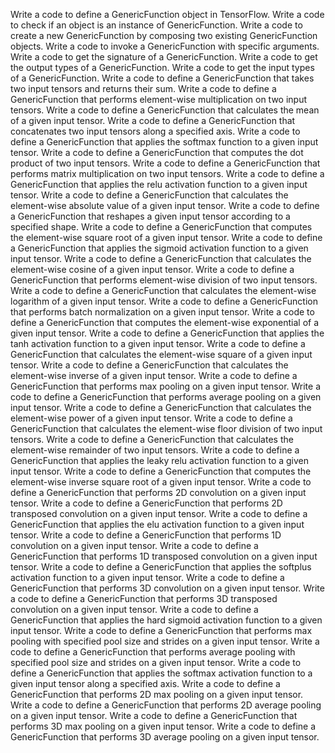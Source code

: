 Write a code to define a GenericFunction object in TensorFlow.
Write a code to check if an object is an instance of GenericFunction.
Write a code to create a new GenericFunction by composing two existing GenericFunction objects.
Write a code to invoke a GenericFunction with specific arguments.
Write a code to get the signature of a GenericFunction.
Write a code to get the output types of a GenericFunction.
Write a code to get the input types of a GenericFunction.
Write a code to define a GenericFunction that takes two input tensors and returns their sum.
Write a code to define a GenericFunction that performs element-wise multiplication on two input tensors.
Write a code to define a GenericFunction that calculates the mean of a given input tensor.
Write a code to define a GenericFunction that concatenates two input tensors along a specified axis.
Write a code to define a GenericFunction that applies the softmax function to a given input tensor.
Write a code to define a GenericFunction that computes the dot product of two input tensors.
Write a code to define a GenericFunction that performs matrix multiplication on two input tensors.
Write a code to define a GenericFunction that applies the relu activation function to a given input tensor.
Write a code to define a GenericFunction that calculates the element-wise absolute value of a given input tensor.
Write a code to define a GenericFunction that reshapes a given input tensor according to a specified shape.
Write a code to define a GenericFunction that computes the element-wise square root of a given input tensor.
Write a code to define a GenericFunction that applies the sigmoid activation function to a given input tensor.
Write a code to define a GenericFunction that calculates the element-wise cosine of a given input tensor.
Write a code to define a GenericFunction that performs element-wise division of two input tensors.
Write a code to define a GenericFunction that calculates the element-wise logarithm of a given input tensor.
Write a code to define a GenericFunction that performs batch normalization on a given input tensor.
Write a code to define a GenericFunction that computes the element-wise exponential of a given input tensor.
Write a code to define a GenericFunction that applies the tanh activation function to a given input tensor.
Write a code to define a GenericFunction that calculates the element-wise square of a given input tensor.
Write a code to define a GenericFunction that calculates the element-wise inverse of a given input tensor.
Write a code to define a GenericFunction that performs max pooling on a given input tensor.
Write a code to define a GenericFunction that performs average pooling on a given input tensor.
Write a code to define a GenericFunction that calculates the element-wise power of a given input tensor.
Write a code to define a GenericFunction that calculates the element-wise floor division of two input tensors.
Write a code to define a GenericFunction that calculates the element-wise remainder of two input tensors.
Write a code to define a GenericFunction that applies the leaky relu activation function to a given input tensor.
Write a code to define a GenericFunction that computes the element-wise inverse square root of a given input tensor.
Write a code to define a GenericFunction that performs 2D convolution on a given input tensor.
Write a code to define a GenericFunction that performs 2D transposed convolution on a given input tensor.
Write a code to define a GenericFunction that applies the elu activation function to a given input tensor.
Write a code to define a GenericFunction that performs 1D convolution on a given input tensor.
Write a code to define a GenericFunction that performs 1D transposed convolution on a given input tensor.
Write a code to define a GenericFunction that applies the softplus activation function to a given input tensor.
Write a code to define a GenericFunction that performs 3D convolution on a given input tensor.
Write a code to define a GenericFunction that performs 3D transposed convolution on a given input tensor.
Write a code to define a GenericFunction that applies the hard sigmoid activation function to a given input tensor.
Write a code to define a GenericFunction that performs max pooling with specified pool size and strides on a given input tensor.
Write a code to define a GenericFunction that performs average pooling with specified pool size and strides on a given input tensor.
Write a code to define a GenericFunction that applies the softmax activation function to a given input tensor along a specified axis.
Write a code to define a GenericFunction that performs 2D max pooling on a given input tensor.
Write a code to define a GenericFunction that performs 2D average pooling on a given input tensor.
Write a code to define a GenericFunction that performs 3D max pooling on a given input tensor.
Write a code to define a GenericFunction that performs 3D average pooling on a given input tensor.